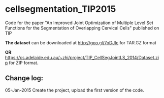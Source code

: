 cellsegmentation_TIP2015
========================

Code for the paper "An Improved Joint Optimization of Multiple Level Set Functions for the Segmentation of Overlapping Cervical Cells" published on TIP

**The dataset** can be downloaded at http://goo.gl/7oDJlc for TAR.GZ format

**OR** https://cs.adelaide.edu.au/~zhi/project/TIP_CellSegJointLS_2014/Dataset.zip for ZIP format.

Change log:
-----------
05-Jan-2015   Create the project, upload the first version of the code.
